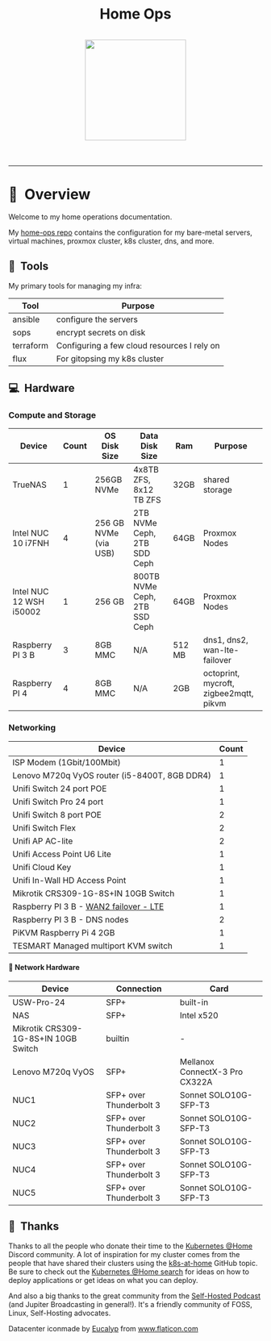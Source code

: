 <h1 align="center">
    Home Ops
  <br />
  <br />
  <img src="https://i.imgur.com/IOkvNr4.png" width="200" height="200">
</h1>
<br />
<div align="center">

</div>

---

# :book:&nbsp; Overview

Welcome to my home operations documentation.

My [home-ops repo][0] contains the configuration for my bare-metal servers,
virtual machines, proxmox cluster, k8s cluster, dns, and more.

## :wrench:&nbsp; Tools

My primary tools for managing my infra:

| Tool      | Purpose                                     |
|-----------|---------------------------------------------|
| ansible   | configure the  servers                      |
| sops      | encrypt secrets on disk                     |
| terraform | Configuring a few cloud resources I rely on |
| flux      | For gitopsing my k8s cluster                |

## :computer:&nbsp; Hardware

### Compute and Storage

| Device                  | Count | OS Disk Size          | Data Disk Size                | Ram    | Purpose                                 |
|-------------------------|-------|-----------------------|-------------------------------|--------|-----------------------------------------|
| TrueNAS                 | 1     | 256GB NVMe            | 4x8TB ZFS, 8x12 TB ZFS        | 32GB   | shared storage                          |
| Intel NUC 10 i7FNH      | 4     | 256 GB NVMe (via USB) | 2TB NVMe Ceph, 2TB SDD Ceph   | 64GB   | Proxmox Nodes                           |
| Intel NUC 12 WSH i50002 | 1     | 256 GB                | 800TB NVMe Ceph, 2TB SSD Ceph | 64GB   | Proxmox Nodes                           |
| Raspberry PI 3 B        | 3     | 8GB MMC               | N/A                           | 512 MB | dns1, dns2, wan-lte-failover            |
| Raspberry PI 4          | 4     | 8GB MMC               | N/A                           | 2GB    | octoprint,  mycroft, zigbee2mqtt, pikvm |


### Networking

| Device                                                           | Count |
|------------------------------------------------------------------|-------|
| ISP Modem (1Gbit/100Mbit)                                        | 1     |
| Lenovo M720q VyOS router (i5-8400T, 8GB DDR4)                    | 1     |
| Unifi Switch 24 port POE                                         | 1     |
| Unifi Switch Pro 24 port                                         | 1     |
| Unifi Switch 8 port POE                                          | 2     |
| Unifi Switch Flex                                                | 2     |
| Unifi AP AC-lite                                                 | 2     |
| Unifi Access Point U6 Lite                                       | 1     |
| Unifi Cloud Key                                                  | 1     |
| Unifi In-Wall HD Access Point                                    | 1     |
| Mikrotik CRS309-1G-8S+IN 10GB Switch                             | 1     |
| Raspberry PI 3 B - [WAN2 failover - LTE](rpi-usg-4g-failover.md) | 1     |
| Raspberry PI 3 B - DNS nodes                                     | 2     |
| PiKVM Raspberry Pi 4 2GB                                         | 1     |
| TESMART Managed multiport KVM switch                             | 1     |


#### :bullettrain_side: Network Hardware
| Device                               | Connection              | Card                           |
|--------------------------------------|-------------------------|--------------------------------|
| USW-Pro-24                           | SFP+                    | built-in                       |
| NAS                                  | SFP+                    | Intel x520                     |
| Mikrotik CRS309-1G-8S+IN 10GB Switch | builtin                 | -                              |
| Lenovo M720q VyOS                    | SFP+                    | Mellanox ConnectX-3 Pro CX322A |
| NUC1                                 | SFP+ over Thunderbolt 3 | Sonnet ‎SOLO10G-SFP-T3          |
| NUC2                                 | SFP+ over Thunderbolt 3 | Sonnet ‎SOLO10G-SFP-T3          |
| NUC3                                 | SFP+ over Thunderbolt 3 | Sonnet ‎SOLO10G-SFP-T3          |
| NUC4                                 | SFP+ over Thunderbolt 3 | Sonnet ‎SOLO10G-SFP-T3          |
| NUC5                                 | SFP+ over Thunderbolt 3 | Sonnet ‎SOLO10G-SFP-T3          |


## :handshake:&nbsp; Thanks



Thanks to all the people who donate their time to the [Kubernetes @Home](https://discord.gg/k8s-at-home) Discord community. A lot of inspiration for my cluster comes from the people that have shared their clusters using the [k8s-at-home](https://github.com/topics/k8s-at-home) GitHub topic. Be sure to check out the [Kubernetes @Home search](https://nanne.dev/k8s-at-home-search/) for ideas on how to deploy applications or get ideas on what you can deploy.

And also a big thanks to the great community from the [Self-Hosted Podcast](https://www.jupiterbroadcasting.com/show/self-hosted/) (and Jupiter Broadcasting in general!). It's a friendly community of FOSS, Linux, Self-Hosting advocates.


[0]: https://github.com/ramblurr/home-ops

<div>Datacenter iconmade by <a href="https://creativemarket.com/eucalyp" title="Eucalyp">Eucalyp</a> from <a href="https://www.flaticon.com/" title="Flaticon">www.flaticon.com</a></div>
